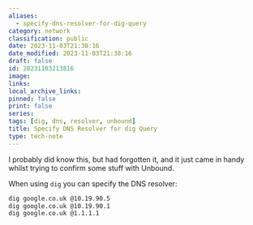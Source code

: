 ```yaml
---
aliases:
  - specify-dns-resolver-for-dig-query
category: network
classification: public
date: 2023-11-03T21:38:16
date_modified: 2023-11-03T21:38:16
draft: false
id: 20231103213816
image: 
links: 
local_archive_links: 
pinned: false
print: false
series: 
tags: [dig, dns, resolver, unbound]
title: Specify DNS Resolver for dig Query
type: tech-note
---
```


I probably did know this, but had forgotten it, and it just came in handy whilst trying to confirm some stuff with Unbound.

When using `dig` you can specify the DNS resolver:

```sh
dig google.co.uk @10.19.90.5
dig google.co.uk @10.19.90.1
dig google.co.uk @1.1.1.1
```


